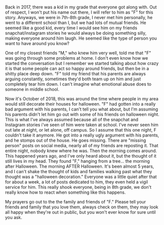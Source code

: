 Back in 2017, there was a kid in my grade that everyone got along with. Out of respect, I won't put his name out there, I will refer to him as "F" for this story. Anyways, we were in 7th-8th grade, I never met him personally, he went to a different school than I, but we had lots of mutual friends. He seemed like a good kid, every time I would see him on my friends snapchat/instagram stories he would always be doing something silly, making everyone around him laugh. He seemed like the type of person you want to have around you know?

One of my closest friends "M," who knew him very well, told me that "F" was going through some problems at home. I don't even know how we started the conversation but I remember we started talking about how crazy it is that some people can act so happy around friends, but then be in a shitty place deep down. "F" told my friend that his parents are always arguing constantly, sometimes they'd both team up on him and just completely tear him down. I can't imagine what emotional abuse does to someone in middle school.

Now it's October of 2018, this was around the time where people in my area would still decorate their houses for halloween. "F" had gotten into a really bad argument with his parents, I can't tell you what about, but I'm assuming his parents didn't let him go out with some of his friends on halloween night. This is what I've always assumed because all of the snapchat and Instagram stories i've seen of him were taken at school. I've never seen him out late at night, or let alone, off campus. So I assume that this one night, F couldn't take it anymore. He got into a really ugly argument with his parents, and he stomps out of the house. He goes missing. There are "missing person" posts on social media, nearly all of my friends are reposting it. That entire night, nobody knew where he was. Then the morning comes around. This happened years ago, and I've only heard about it, but the thought of it still lives in my head. They found "F," hanging from a tree... the morning after Halloween. The morning AFTER Halloween. It's been almost 5 years, and I can't shake the thought of kids and families walking past what they thought was a "halloween decoration." Everyone was a little quiet after that for about a week, a lot of posts dedicated to him, they even held a vigil service for him. This really shook everyone, being in 8th grade, we don't really know how to react when something like this happens.

My prayers go out to the the family and friends of "F." Please tell your friends and family that you love them, always check on them, they may look all happy when they're out in public, but you won't ever know for sure until you ask.